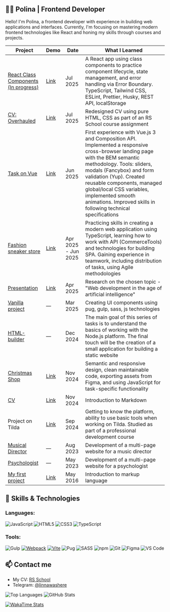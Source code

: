 ## 👩‍💻 Polina | Frontend Developer

Hello! I'm Polina, a frontend developer with experience in building web applications and interfaces. Currently, I'm focusing on mastering modern frontend technologies like React and honing my skills through courses and projects.

<!--
**linawashere/linawashere** is a ✨ _special_ ✨ repository because its `README.md` (this file) appears on your GitHub profile.

Here are some ideas to get you started:

- 🔭 I’m currently working on ...
- 🌱 I’m currently learning ...
- 👯 I’m looking to collaborate on ...
- 🤔 I’m looking for help with ...
- 💬 Ask me about ...
- 📫 How to reach me: ...
- 😄 Pronouns: ...
- ⚡ Fun fact: ...
-->
| Project           | Demo                     | Date       | What I Learned                                                                 |
|-------------------|--------------------------|------------|-------------------------------------------------------------------------------|
| [React Class Components (In progress)](https://github.com/linawashere/rss-react) | [Link]() | Jul 2025 | A React app using class components to practice component lifecycle, state management, and error handling via Error Boundary. TypeScript, Tailwind CSS, ESLint, Prettier, Husky, REST API, localStorage |
| [CV: Overhauled](https://github.com/linawashere/rsschool-cv/tree/rsschool-cv-html) | [Link](https://linawashere.github.io/rsschool-cv/) | Jul 2025 | Redesigned CV using pure HTML, CSS as part of an RS School course assignment |
| [Task on Vue](https://github.com/linawashere/test-task-on-vue) | [Link](https://linawashere.github.io/test-task-on-vue/) | Jun 2025 | First experience with Vue.js 3 and Composition API. Implemented a responsive cross-browser landing page with the BEM semantic methodology. Tools: sliders, modals (Fancybox) and form validation (Yup). Created reusable components, managed global/local CSS variables, implemented smooth animations. Improved skills in following technical specifications |
| [Fashion sneaker store](https://github.com/Xakse2/DI-or-die) | [Link](https://deploy-preview-81--di-or-die-market.netlify.app/) | Apr 2025 - Jun 2025 | Practicing skills in creating a modern web application using TypeScript, learning how to work with API (CommerceTools) and technologies for building SPA. Gaining experience in teamwork, including distribution of tasks, using Agile methodologies |
| [Presentation](https://github.com/linawashere/presentation-ai) | [Link](https://youtu.be/GFAnz-bpGz8?si=KqQCwv9VJEnn_nQT) | Apr 2025 | Research on the chosen topic - "Web development in the age of artificial intelligence" |
| [Vanilla project](https://github.com/linawashere/vanilla-project/tree/dev) | — | Mar 2025 | Creating UI components using pug, gulp, sass, js technologies |
| [HTML-builder](https://github.com/linawashere/HTML-builder) | — | Dec 2024 | The main goal of this series of tasks is to understand the basics of working with the Node.js platform. The final touch will be the creation of a small application for building a static website |
| [Christmas Shop](https://github.com/linawashere/christmas-shop/tree/gh-pages)    | [Link](https://linawashere.github.io/christmas-shop/)  | Nov 2024   | Semantic and responsive design, clean maintainable code, exporting assets from Figma, and using JavaScript for task-specific functionality |
| [CV](https://github.com/linawashere/rsschool-cv/tree/rsschool-cv-html?tab=readme-ov-file) | [Link](https://github.com/linawashere/rsschool-cv/blob/rsschool-cv-html/cv.md)| Nov 2024 | Introduction to Markdown |
| Project on Tilda | [Link](https://grigorovichpolina.tilda.ws/) | Sep 2024 | Getting to know the platform, ability to use basic tools when working on Tilda. Studied as part of a professional development course |
| [Musical Director](https://github.com/linawashere/musical-director) | — | Aug 2023 | Development of a multi-page website for a music director |
| [Psychologist]() | — | May 2023 | Development of a multi-page website for a psychologist |
| [My first project](https://github.com/linawashere/my-very-first-project/tree/gh-pages) | [Link](https://linawashere.github.io/my-very-first-project/) | May 2016 | Introduction to markup language |

## 💼 Skills & Technologies

### Languages:
![JavaScript](https://img.shields.io/badge/JavaScript-F7DF1E?style=for-the-badge&logo=javascript&logoColor=black)
![HTML5](https://img.shields.io/badge/HTML5-E34F26?style=for-the-badge&logo=html5&logoColor=white)
![CSS3](https://img.shields.io/badge/CSS3-1572B6?style=for-the-badge&logo=css3&logoColor=white)
![TypeScript](https://img.shields.io/badge/TypeScript-007ACC?style=for-the-badge&logo=typescript&logoColor=white)

### Tools: 
![Gulp](https://img.shields.io/badge/Gulp-CF4647?style=for-the-badge&logo=gulp&logoColor=white)
[![Webpack](https://img.shields.io/badge/webpack-8DD6F9?style=for-the-badge&logo=webpack&logoColor=black)](https://webpack.js.org/)
[![Vite](https://img.shields.io/badge/Vite-646CFF?style=for-the-badge&logo=vite&logoColor=white)](https://vitejs.dev/)
![Pug](https://img.shields.io/badge/Pug-93C3A6?style=for-the-badge&logo=pug&logoColor=white)
![SASS](https://img.shields.io/badge/SASS-CC6699?style=for-the-badge&logo=sass&logoColor=white)
![npm](https://img.shields.io/badge/npm-CB3837?style=for-the-badge&logo=npm&logoColor=white)
![Git](https://img.shields.io/badge/Git-F05032?style=for-the-badge&logo=git&logoColor=white)
![Figma](https://img.shields.io/badge/Figma-F24E1E?style=for-the-badge&logo=figma&logoColor=white)
![VS Code](https://img.shields.io/badge/Visual_Studio_Code-0078D4?style=for-the-badge&logo=visual-studio-code&logoColor=white)

## 📫 Contact me
- My CV: [RS School](https://app.rs.school/cv/964bff88-32c0-48f5-b444-212f7b45cdbe)
- Telegram: [@linnawashere](https://t.me/linnawashere)


![Top Languages](https://github-readme-stats.vercel.app/api/top-langs/?username=linawashere&layout=compact&theme=dark&langs_count=6)
![GitHub Stats](https://github-readme-stats.vercel.app/api?username=linawashere&show_icons=true&theme=dark)
<!--![GitHub Streak](https://github-readme-streak-stats.herokuapp.com/?user=linawashere&theme=dark)-->
[![WakaTime Stats](https://github-readme-stats.vercel.app/api/wakatime?username=alllrrw&theme=dark&layout=compact)](https://github.com/anuraghazra/github-readme-stats)
